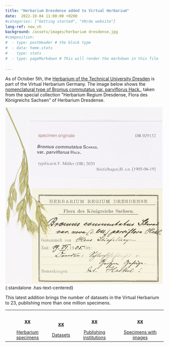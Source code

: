 ```yaml
---
title: "Herbarium Dresdense added to Virtual Herbarium"
date:  2022-10-04 11:00:00 +0200
#categories: ["Getting started", "VH/de website"]
lang-ref: new_vh
background: /assets/images/herbarium dresdense.jpg
#composition:
#  - type: postHeader # the block type
#  - data: home.stats
#    type: stats
#  - type: pageMarkdown # This will render the markdown in this file

---
```


As of October 5th, the [Herbarium of the Technical University Dresden](https://hp-herbarium-germany.gbif-staging.org/data/?datasetKey=d446193a-7bbd-4c76-b90a-2546fcafa85c&view=GALLERY) is part of the Virtual Herbarium Germany. The image below shows the [nomenclatural type of Bromus commutatus var. parviflorus Hack.](/data/?entity=3855109401&from=50&taxonKey=2703778&view=TABLE), taken from the special collection "Herbarium Regium Dresdense, Flora des Königreichs Sachsen" of Herbarium Dresdense.

![Type specimen of Bromus commutatus var. parviflorus Hack.](/assets/images/DR_Bromus_commutatus.png){:standalone .has-text-centered}

This latest addition brings the number of datasets in the Virtual Herbarium to 23, publishing more than one million specimens.

<table>
  <tr>
	<td style="text-align:center">
		<a href="/data?view=TABLE"><h3><span data-ajax-url="https://api.gbif.org/v1/occurrence/search?networkKey=3aee7756-565e-4dc5-b22c-f997fbd7105c&limit=0">xx</span></h3>
		Herbarium specimens</a>
	</td>
    <td style="text-align:center">
		<a href="https://www.gbif.org/network/3aee7756-565e-4dc5-b22c-f997fbd7105c/dataset"><h3><span data-ajax-url="https://api.gbif.org/v1/network/3aee7756-565e-4dc5-b22c-f997fbd7105c/constituents?limit=0">xx</span></h3>
		Datasets</a>
    </td>
    <td style="text-align:center">
		<a href="https://www.gbif.org/network/3aee7756-565e-4dc5-b22c-f997fbd7105c/publisher"><h3><span data-ajax-url="https://api.gbif.org/v1/network/3aee7756-565e-4dc5-b22c-f997fbd7105c/organization?limit=0">xx</span></h3>
		Publishing institutions</a>
    </td>
    <td style="text-align:center">
		<a href="/data?view=GALLERY"><h3><span data-ajax-url="https://api.gbif.org/v1/occurrence/search?mediaType=StillImage&networkKey=3aee7756-565e-4dc5-b22c-f997fbd7105c&limit=0">xx</span></h3>
		Specimens with images</a>
    </td>
  </tr>
</table>